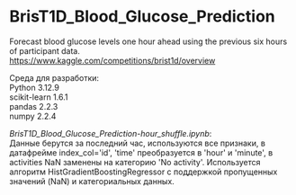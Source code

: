 # BrisT1D_Blood_Glucose_Prediction
 Forecast blood glucose levels one hour ahead using the previous six hours of participant data.  
https://www.kaggle.com/competitions/brist1d/overview

Среда для разработки:  
Python 3.12.9  
scikit-learn 1.6.1  
pandas 2.2.3  
numpy 2.2.4  

*BrisT1D_Blood_Glucose_Prediction-hour_shuffle.ipynb*:  
Данные берутся за последний час, используются все признаки, в датафрейме index_col='id', 'time' преобразуется в 'hour' и 'minute', в activities NaN заменены на категорию 'No activity'.  Используется алгоритм HistGradientBoostingRegressor с поддержкой пропущенных значений (NaN) и категориальных данных. 
